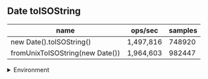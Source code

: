 ## Date toISOString

|name|ops/sec|samples|
|-|-|-|
|new Date().toISOString()|1,497,816|748920|
|fromUnixToISOString(new Date())|1,964,603|982447|


<details>
<summary>Environment</summary>

* __Machine:__ linux x64 | 4 vCPUs | 7.6GB Mem
* __Run:__ Thu Sep 04 2025 17:46:23 GMT+0000 (Coordinated Universal Time)
* __Node:__ `v20.0.0`
</details>

<!--
{"environment":{"platform":"linux","arch":"x64","cpus":4,"totalMemory":7.597843170166016},"benchmarks":[{"name":"new Date().toISOString()","samples":748920,"opsSec":1497816.804808961},{"name":"fromUnixToISOString(new Date())","samples":982447,"opsSec":1964603.4390805669}]}-->
